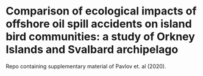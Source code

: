 # Comparison of ecological impacts of offshore oil spill accidents on island bird communities: a study of Orkney Islands and Svalbard archipelago 

Repo containing supplementary material of Pavlov et. al (2020).
